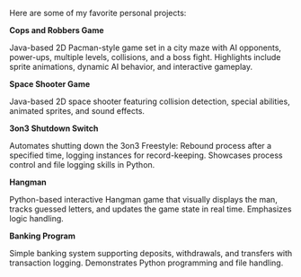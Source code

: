 Here are some of my favorite personal projects:

**Cops and Robbers Game**

Java-based 2D Pacman-style game set in a city maze with AI opponents, power-ups, multiple levels, collisions, and a boss fight. Highlights include sprite animations, dynamic AI behavior, and interactive gameplay.

**Space Shooter Game**

Java-based 2D space shooter featuring collision detection, special abilities, animated sprites, and sound effects.

**3on3 Shutdown Switch**

Automates shutting down the 3on3 Freestyle: Rebound process after a specified time, logging instances for record-keeping. Showcases process control and file logging skills in Python.

**Hangman**

Python-based interactive Hangman game that visually displays the man, tracks guessed letters, and updates the game state in real time. Emphasizes logic handling.

**Banking Program**

Simple banking system supporting deposits, withdrawals, and transfers with transaction logging. Demonstrates Python programming and file handling.
